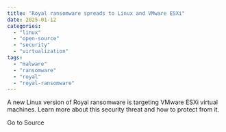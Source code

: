 ```yaml
---
title: "Royal ransomware spreads to Linux and VMware ESXi"
date: 2025-01-12
categories: 
  - "linux"
  - "open-source"
  - "security"
  - "virtualization"
tags: 
  - "malware"
  - "ransomware"
  - "royal"
  - "royal-ransomware"
---
```


A new Linux version of Royal ransomware is targeting VMware ESXi virtual machines. Learn more about this security threat and how to protect from it.

Go to Source
